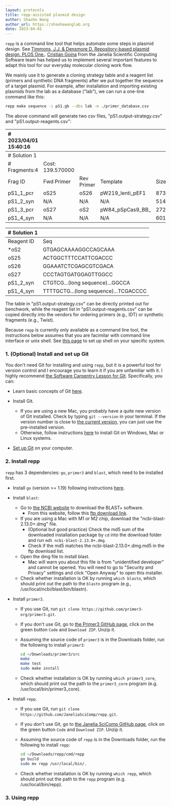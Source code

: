 ```yaml
---
layout: protocols
title: repp-assisted plasmid design
author: Shaohe Wang
author_url: https://shaohewanglab.org
date: 2023-04-01
---
```


`repp` is a command line tool that helps automate some steps in plasmid design. See [Timmons, J.J. & Densmore D. Repository-based plasmid design. PLOS One.](https://journals.plos.org/plosone/article?id=10.1371/journal.pone.0223935). [Cristian Goina](https://www.janelia.org/people/cristian-goina) from the Janelia Scientific Computing Software team has helped us to implement several important features to adapt this tool for our everyday molecular cloning work flow.

We mainly use it to generate a cloning strategy table and a reagent list (primers and synthetic DNA fragments) after we put together the sequence of a target plasmid. For example, after installation and importing existing plasmids from the lab as a database ("lab"), we can run a one-line command like this:

```bash
repp make sequence -i pS1.gb --dbs lab -m ./primer_database.csv
```

The above command will generate two csv files, "pS1.output-strategy.csv" and "pS1.output-reagents.csv":

| # 2023/04/01 15:40:16 |                  |            |                  |      |           |
| :-------------------- | :--------------- | :--------- | :--------------- | :--- | :-------- |
| # Solution 1          |                  |            |                  |      |           |
| # Fragments:4         | Cost: 139.570000 |            |                  |      |           |
| Frag ID               | Fwd Primer       | Rev Primer | Template         | Size | Match Pct |
| pS1_1_pcr             | oS25             | oS26       | pW219_lenti_pEF1 | 873  | 100       |
| pS1_2_syn             | N/A              | N/A        | N/A              | 514  | N/A       |
| pS1_3_pcr             | oS27             | oS2        | pW84_pSpCas9_BB_ | 2728 | 100       |
| pS1_4_syn             | N/A              | N/A        | N/A              | 601  | N/A       |

| # Solution 1 |                                       |
| :----------- | :------------------------------------ |
| Reagent ID   | Seq                                   |
| *oS2         | GTGAGCAAAAGGCCAGCAAA                  |
| oS25         | ACTGGCTTTCCATTCGACCC                  |
| oS26         | GGAAATCTCGAGCGTCGACA                  |
| oS27         | CCCTAGTGATGGAGTTGGCC                  |
| pS1_2_syn    | CTGTCG...(long sequence)...GGCCA      |
| pS1_4_syn    | TTTTGCTG...(long sequence)...TCGACCCC |

The table in "pS1.output-strategy.csv" can be directly printed out for benchwork, while the reagent list in "pS1.output-reagents.csv" can be copied directly into the vendors for ordering primers (e.g., IDT) or synthetic fragments (e.g., Twist).

Because `repp` is currently only available as a command line tool, the instructions below assumes that you are facimilar with command line interface or unix shell. See [this page](https://swcarpentry.github.io/shell-novice/setup.html) to set up shell on your specific system.

### 1. (Optional) Install and set up Git

You don't need Git for installing and using `repp`, but it is a powerful tool for version control and I encourage you to learn it if you are unfamiliar with it. I highly recommend [the Software Carpentry Lesson for Git](https://swcarpentry.github.io/git-novice/index.html). Specifically, you can:

* Learn basic concepts of Git [here](https://swcarpentry.github.io/git-novice/01-basics/index.html).

* Install Git.
  * If you are using a new Mac, you probably have a quite new version of Git installed. Check by typing `git --version` in your terminal. If the version number is close to [the current version](https://git-scm.com/downloads), you can just use the pre-installed version.
  * Otherwise, follow instructions [here](https://carpentries.github.io/workshop-template/#git) to install Git on Windows, Mac or Linux systems.

* [Set up Git](https://swcarpentry.github.io/git-novice/02-setup/index.html) on your computer.

### 2. Install repp

`repp` has 3 dependencies: `go`, `primer3` and `blast`, which need to be installed first.
  
* Install `go` (version >= 1.19) following instructions [here](https://go.dev/doc/install).

* Install `blast`:

  * Go to [the NCBI website](https://blast.ncbi.nlm.nih.gov/Blast.cgi?PAGE_TYPE=BlastDocs&DOC_TYPE=Download) to download the BLAST+ software.
    * From this website, follow this [ftp download link](https://ftp.ncbi.nlm.nih.gov/blast/executables/blast+/LATEST/).
  * If you are using a Mac with M1 or M2 chip, download the "ncbi-blast-2.13.0+.dmg" file.
    * (Optional but good practice) Check the md5 sum of the downloaded installation package by `cd` into the download folder and run `md5 ncbi-blast-2.13.0+.dmg`.
    * Check if the md5 matches the ncbi-blast-2.13.0+.dmg.md5 in the ftp download list.
  * Open the dmg file to install blast.
    * Mac will warn you about this file is from "unidentified developer" and cannot be opened. You will need to go to "Security and Privacy" settings and click "Open Anyway" to open this installer.
  * Check whether installation is OK by running `which blastn`, which should print out the path to the `blastn` program (e.g., /usr/local/ncbi/blast/bin/blastn).

* Install `primer3`.

  * If you use Git, run `git clone https://github.com/primer3-org/primer3.git`.
  * If you don't use Git, go to [the Primer3 GitHub page](https://github.com/primer3-org/primer3), click on the green button `Code` and `Download ZIP`. Unzip it.
  * Assuming the source code of `primer3` is in the Downloads folder, run the following to install `primer3`:

    ```bash
    cd ~/Downloads/primer3/src
    make
    make test
    sudo make install
    ```

  * Check whether installation is OK by running `which primer3_core`, which should print out the path to the `primer3_core` program (e.g. /usr/local/bin/primer3_core).

* Install `repp`.

  * If you use Git, run `git clone https://github.com/JaneliaSciComp/repp.git`.
  * If you don't use Git, go to [the Janelia SciComp GitHub page](https://github.com/JaneliaSciComp/repp), click on the green button `Code` and `Download ZIP`. Unzip it.
  * Assuming the source code of `repp` is in the Downloads folder, run the following to install `repp`:

    ```bash
    cd ~/Downloads/repp/cmd/repp
    go build
    sudo mv repp /usr/local/bin/.
    ```

  * Check whether installation is OK by running `which repp`, which should print out the path to the `repp` program (e.g. /usr/local/bin/repp).

### 3. Using repp
